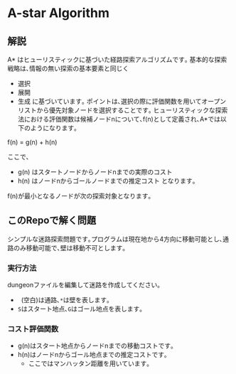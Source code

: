 # A-star Algorithm

## 解説
A* はヒューリスティックに基づいた経路探索アルゴリズムです｡
基本的な探索戦略は､情報の無い探索の基本要素と同じく
- 選択
- 展開
- 生成
に基づいています｡
ポイントは､選択の際に評価関数を用いてオープンリストから優先対象ノードを選択することです｡
ヒューリスティックな探索法における評価関数は候補ノードnについて､f(n)として定義され､A*では以下のようになります｡

f(n) = g(n) + h(n)

ここで､
- g(n) はスタートノードからノードnまでの実際のコスト
- h(n) はノードnからゴールノードまでの推定コスト
となります｡

f(n)が最小となるノードが次の探索対象となります｡

## このRepoで解く問題
シンプルな迷路探索問題です｡プログラムは現在地から4方向に移動可能とし､通路のみ移動可能で､壁は移動不可とします｡

### 実行方法
dungeonファイルを編集して迷路を作成してください｡
- ` `(空白)は通路､`*`は壁を表します｡
- `S`はスタート地点､`G`はゴール地点を表します｡

### コスト評価関数
- g(n)はスタート地点からノードnまでの移動コストです｡
- h(n)はノードnからゴール地点までの推定コストです｡
    - ここではマンハッタン距離を用いています｡